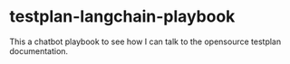 # testplan-langchain-playbook
This a chatbot playbook to see how I can talk to the opensource testplan documentation. 
